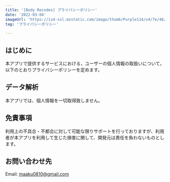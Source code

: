 ```yaml
---
title: '[Body Recodes] プライバシーポリシー'
date: '2022-03-04'
imageUrl: 'https://is4-ssl.mzstatic.com/image/thumb/Purple114/v4/7e/46/1d/7e461db7-f6a7-4d03-c82c-ffc8436029b6/AppIcon-1x_U007emarketing-0-7-0-85-220.png/540x540bb.jpg'
tag: 'プライバシーポリシー'

---
```


## はじめに

本アプリで提供するサービスにおける，ユーザーの個人情報の取扱いについて，以下のとおりプライバシーポリシーを定めます。

## データ解析
本アプリでは、個人情報を一切取得致しません。
 
## 免責事項
利用上の不具合・不都合に対して可能な限りサポートを行っておりますが、利用者が本アプリを利用して生じた損害に関して、開発元は責任を負わないものとします。

## お問い合わせ先
Email: maaku0810@gmail.com